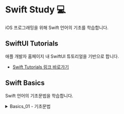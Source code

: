# Swift Study 💻

iOS 프로그래밍을 위해 Swift 언어의 기초를 학습합니다.

## SwiftUI Tutorials

애플 개발자 홈페이지 내 SwiftUI 튜토리얼을 기반으로 합니다.

- [Swift Tutorials 링크 바로가기](https://developer.apple.com/tutorials/swiftui)

## Swift Basics

Swift 언어의 기초문법을 학습합니다.

<details>
<summary> Basics_01 - 기초문법 </h3> </summary>
<div markdown = "1">
<br>

- 조건문 - `if/else` 문법과 삼항연산자
- 반복문 - `foreach` 와 범위 지정
- 열거형 - `enum` 의 여러가지 사용법

</div> 
</details>
